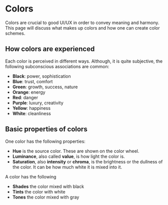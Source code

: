 # Colors

Colors are crucial to good UI/UX in order to convey meaning and harmony. This
page will discuss what makes up colors and how one can create color schemes.

## How colors are experienced

Each color is perceived in different ways. Although, it is quite subjective, the
following subconscious associations are common:

- **Black**: power, sophistication
- **Blue**: trust, comfort
- **Green**: growth, success, nature
- **Orange**: energy
- **Red**: danger
- **Purple**: luxury, creativity
- **Yellow**: happiness
- **White**: cleanliness

## Basic properties of colors

One color has the following properties:

- **Hue** is the source color. These are shown on the color wheel.
- **Luminance**, also called **value**, is how light the color is.
- **Saturation**, also **intensity** or **chroma**, is the brightness or the
  dullness of the color. It can be how much white it is mixed into it.

A color has the following

- **Shades** the color mixed with black
- **Tints** the color with white
- **Tones** the color mixed with gray
